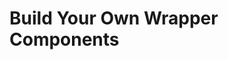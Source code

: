 # Build Your Own Wrapper Components

<!-- 
This page should provide:
1. Guide to creating fully custom components that wrap headless fields
2. Implementing base components from scratch
3. Composing existing headless components
4. Best practices for component design
5. Managing state and validation
6. Implementing custom behavior
7. Real-world examples of custom components
-->